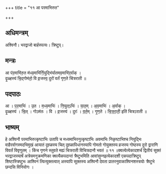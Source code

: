 +++
title = "११ आ परमाभिरुत"

+++
## अधिमन्त्रम्
अश्विनौ। भरद्वाजो बार्हस्पत्यः। त्रिष्टुप्।

## मन्त्रः
आ प॑र॒माभि॑रु॒त म॑ध्य॒माभि॑र्नि॒युद्भि॑र्यातमव॒माभि॑र॒र्वाक् ।  
दृ॒ळ्हस्य॑ चि॒द्गोम॑तो॒ वि व्र॒जस्य॒ दुरो॑ वर्तं गृण॒ते चि॑त्रराती ॥

## पदपाठः
आ । प॒र॒माभिः॑ । उ॒त । म॒ध्य॒माभिः॑ । नि॒युत्ऽभिः॑ । या॒त॒म् । अ॒व॒माभिः॑ । अ॒र्वाक् ।  
दृ॒ळ्हस्य॑ । चि॒त् । गोऽम॑तः । वि । व्र॒जस्य॑ । दुरः॑ । व॒र्त॒म् । गृ॒ण॒ते । चि॒त्र॒रा॒ती॒ इति॑ चित्रऽराती ॥

## भाष्यम्
हे अश्विनौ परमाभिरुत्कृष्टाभिः उतापि च मध्यमाभिरनुत्कृष्टाभिः अवमाभिः निकृष्टाभिश्च नियुद्भिः वाहैरर्वागस्मदभिमुखं आयातं दृह्ळस्य चित् दृह्ळापिधानस्यापि गोमतो गोयुक्तस्य व्रजस्य गोष्ठस्य दुरो द्वाराणि विवर्तं विवृणुतम् । किंच गृणने स्तुवते मह्यं चित्रराती विचित्रदानौ भवतं ॥ ११ ॥क्वत्येत्येकादशर्चं द्वितीयं सूक्तं भरद्वाजस्यार्षं अत्रेयमनुक्रमणिका क्वत्यैकपदान्तं त्रैष्टुभमिति आवांसुम्नइत्येकादशी एकपदात्रिष्टुप् शिष्टास्त्रिष्टुभः आश्विनं त्वित्युक्तत्वात् अस्यापि सूक्तस्य अश्विनौ देवता प्रातरनुवाकाश्विनशस्त्रयोः त्रैष्टुभे छन्दसि विनियोगः ।